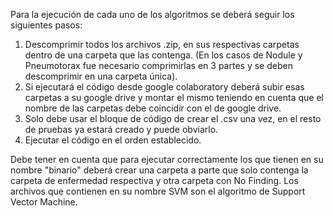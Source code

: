 Para la ejecución de cada uno de los algoritmos se deberá seguir los siguientes pasos:

1. Descomprimir todos los archivos .zip, en sus respectivas carpetas dentro de una carpeta que las contenga. (En los casos de Nodule y Pneumotorax fue necesario comprimirlas
en 3 partes y se deben descomprimir en una carpeta única).
2. Si ejecutará el código desde google colaboratory deberá subir esas carpetas a su google drive y montar el mismo teniendo en cuenta que el nombre de las carpetas debe coincidir
con el de google drive.
3. Solo debe usar el bloque de código de crear el .csv una vez, en el resto de pruebas ya estará creado y puede obviarlo.
4. Ejecutar el código en el orden establecido.

Debe tener en cuenta que para ejecutar correctamente los que tienen en su nombre "binario" deberá crear una carpeta a parte que solo contenga la carpeta de enfermedad respectiva y
otra carpeta con No Finding.
Los archivos que contienen en su nombre SVM son el algoritmo de Support Vector Machine.
   
